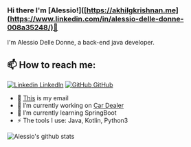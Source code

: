 
### Hi there I'm [Alessio!]([https://akhilgkrishnan.me](https://www.linkedin.com/in/alessio-delle-donne-008a35248/)👋
I'm Alessio Delle Donne, a back-end java developer.<br>
## 📫 How to reach me: 
[![Linkedin](https://i.stack.imgur.com/gVE0j.png) LinkedIn](https://www.linkedin.com/in/alessio-delle-donne-008a35248/) [![GitHub](https://i.stack.imgur.com/tskMh.png) GitHub](https://github.com/ilGrandeWorro) 

- 📧 [This](alessiodelledonne@gmail.com) is my email
- 🔭 I’m currently working on [Car Dealer](https://github.com/develhope/Java23-Team2-Dealer)
- 🌱 I’m currently learning SpringBoot
- ⚡ The tools I use: Java, Kotlin, Python3


![Alessio's github stats](https://github-readme-stats.vercel.app/api?username=IlGrandeWorro&show_icons=true&theme=dark)
